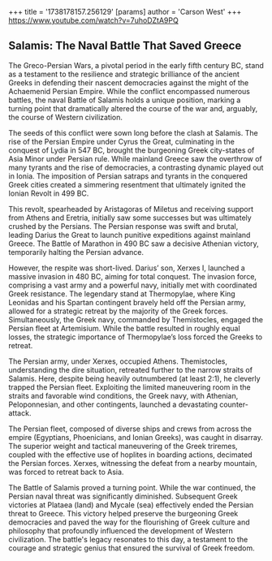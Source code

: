 +++
 title = '1738178157.256129'
[params]
	author = 'Carson West'
+++
https://www.youtube.com/watch?v=7uhoDZtA9PQ

## Salamis: The Naval Battle That Saved Greece

The Greco-Persian Wars, a pivotal period in the early fifth century BC, stand as a testament to the resilience and strategic brilliance of the ancient Greeks in defending their nascent democracies against the might of the Achaemenid Persian Empire.  While the conflict encompassed numerous battles, the naval Battle of Salamis holds a unique position, marking a turning point that dramatically altered the course of the war and, arguably, the course of Western civilization.

The seeds of this conflict were sown long before the clash at Salamis.  The rise of the Persian Empire under Cyrus the Great, culminating in the conquest of Lydia in 547 BC, brought the burgeoning Greek city-states of Asia Minor under Persian rule.  While mainland Greece saw the overthrow of many tyrants and the rise of democracies, a contrasting dynamic played out in Ionia.  The imposition of Persian satraps and tyrants in the conquered Greek cities created a simmering resentment that ultimately ignited the Ionian Revolt in 499 BC.

This revolt, spearheaded by Aristagoras of Miletus and receiving support from Athens and Eretria, initially saw some successes but was ultimately crushed by the Persians.  The Persian response was swift and brutal, leading Darius the Great to launch punitive expeditions against mainland Greece.  The Battle of Marathon in 490 BC saw a decisive Athenian victory, temporarily halting the Persian advance.

However, the respite was short-lived.  Darius’ son, Xerxes I, launched a massive invasion in 480 BC, aiming for total conquest.  The invasion force, comprising a vast army and a powerful navy, initially met with coordinated Greek resistance.  The legendary stand at Thermopylae, where King Leonidas and his Spartan contingent bravely held off the Persian army, allowed for a strategic retreat by the majority of the Greek forces.  Simultaneously, the Greek navy, commanded by Themistocles, engaged the Persian fleet at Artemisium.  While the battle resulted in roughly equal losses, the strategic importance of Thermopylae’s loss forced the Greeks to retreat.

The Persian army, under Xerxes, occupied Athens.  Themistocles, understanding the dire situation, retreated further to the narrow straits of Salamis.  Here, despite being heavily outnumbered (at least 2:1), he cleverly trapped the Persian fleet.  Exploiting the limited maneuvering room in the straits and favorable wind conditions, the Greek navy, with Athenian, Peloponnesian, and other contingents, launched a devastating counter-attack.

The Persian fleet, composed of diverse ships and crews from across the empire (Egyptians, Phoenicians, and Ionian Greeks), was caught in disarray.  The superior weight and tactical maneuvering of the Greek triremes, coupled with the effective use of hoplites in boarding actions, decimated the Persian forces.  Xerxes, witnessing the defeat from a nearby mountain, was forced to retreat back to Asia.

The Battle of Salamis proved a turning point.  While the war continued, the Persian naval threat was significantly diminished.  Subsequent Greek victories at Plataea (land) and Mycale (sea) effectively ended the Persian threat to Greece.  This victory helped preserve the burgeoning Greek democracies and paved the way for the flourishing of Greek culture and philosophy that profoundly influenced the development of Western civilization.  The battle's legacy resonates to this day, a testament to the courage and strategic genius that ensured the survival of Greek freedom.
